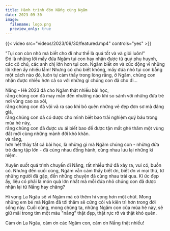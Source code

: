```yaml
---
title: Hành trình đón Nắng cùng Ngăm
date: 2023-09-30
image:
  filename: logo.png
  preview_only: true
---
```


{{< video src="videos/2023/09/30/featured.mp4" controls="yes" >}}

"Tụi con còn nhỏ mà biết cho đi như thế là quá tốt và và giỏi luôn!"  
Đó là những lời mấy đứa Ngăm tụi con hay nhận được từ quý phụ huynh, các cô chú, các anh chị lớn hơn tụi con. Ngăm biết ơn và xúc động vì những lời khen ấy nhiều lắm! Nhưng cô chú biết không, mấy đứa nhỏ tụi con bằng một cách nào đó, luôn tự cảm thấy trong lòng rằng, ở Ngăm, chúng con nhận được nhiều hơn cả so với những gì chúng con đã cho đi...

Nắng - Hè 2023 đã cho Ngăm thật nhiều bài học,  
rằng chúng con đã may mắn đến nhường nào khi so sánh với những đứa trẻ nơi vùng cao xa xôi,  
rằng chúng con đã vội vã ra sao khi bỏ quên những vẻ đẹp đơn sơ mà đáng giá,  
rằng chúng con đã có được cho mình biết bao trải nghiệm quý báu trong mùa hè này,  
rằng chúng con đã được ưu ái biết bao để được tận mắt ghé thăm một vùng đất mới cùng những mảnh đời khó khăn.  
và rằng,  
hơn hết thảy tất cả bài học, là những gì mà Ngăm chúng con - những đứa trẻ đang tập lớn - đã cùng nhau đồng hành, cùng nhau lưu lại những kỉ niệm.

Xuyên suốt quá trình chuyến đi Nắng, rất nhiều thứ đã xảy ra, vui có, buồn có. Nhưng đến cuối cùng, Ngăm vẫn cảm thấy biết ơn, biết ơn vì mọi thứ, từ những người đã gặp, đến những chuyện đã cùng nhau trải qua. Kí ức đẹp ấy, liệu có phải là món quà lớn nhất mà mỗi đứa nhỏ chúng con đã được nhận lại từ Nắng hay chăng?

Hi vọng La Ngâu sẽ vì Ngăm mà có thêm hi vọng hơn một chút. Mong những em bé mà Ngăm đã tới thăm sẽ cứng cỏi và kiên trì hơn trong đời sống này. Cuối cùng, mong chúng ta, những Ngăm con của mùa hè này, sẽ giữ mãi trong tim một màu "nắng" thật đẹp, thật rực rỡ và thật khó quên.

Cảm ơn La Ngâu, cảm ơn các Ngăm con, cảm ơn Nắng thật nhiều!
